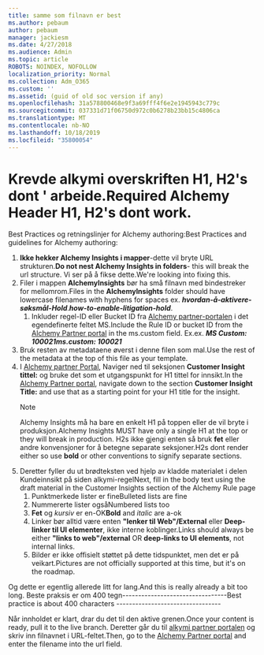 ```yaml
---
title: samme som filnavn er best
ms.author: pebaum
author: pebaum
manager: jackiesm
ms.date: 4/27/2018
ms.audience: Admin
ms.topic: article
ROBOTS: NOINDEX, NOFOLLOW
localization_priority: Normal
ms.collection: Adm_O365
ms.custom: ''
ms.assetid: (guid of old soc version if any)
ms.openlocfilehash: 31a578800468e9f3a69fff4f6e2e1945943c779c
ms.sourcegitcommit: 037331d71f06750d972c0b6278b23bb15c4806ca
ms.translationtype: MT
ms.contentlocale: nb-NO
ms.lasthandoff: 10/18/2019
ms.locfileid: "35800054"
---
```

# <a name="required-alchemy-header-h1-h2s-dont-work"></a><span data-ttu-id="03a1e-102">Krevde alkymi overskriften H1, H2's dont ' arbeide.</span><span class="sxs-lookup"><span data-stu-id="03a1e-102">Required Alchemy Header H1, H2's dont work.</span></span>
<span data-ttu-id="03a1e-103">Best Practices og retningslinjer for Alchemy authoring:</span><span class="sxs-lookup"><span data-stu-id="03a1e-103">Best Practices and guidelines for Alchemy authoring:</span></span>

1. <span data-ttu-id="03a1e-104">**Ikke hekker Alchemy Insights i mapper**-dette vil bryte URL strukturen.</span><span class="sxs-lookup"><span data-stu-id="03a1e-104">**Do not nest Alchemy Insights in folders**- this will break the url structure.</span></span> <span data-ttu-id="03a1e-105">Vi ser på å fikse dette.</span><span class="sxs-lookup"><span data-stu-id="03a1e-105">We're looking into fixing this.</span></span>
1. <span data-ttu-id="03a1e-106">Filer i mappen **AlchemyInsights** bør ha små filnavn med bindestreker for mellomrom.</span><span class="sxs-lookup"><span data-stu-id="03a1e-106">Files in the **AlchemyInsights** folder should have lowercase filenames with hyphens for spaces ex.</span></span> <span data-ttu-id="03a1e-107">***hvordan-å-aktivere-søksmål-Hold***.</span><span class="sxs-lookup"><span data-stu-id="03a1e-107">***how-to-enable-litigation-hold***.</span></span>
    1. <span data-ttu-id="03a1e-108">Inkluder regel-ID eller Bucket ID fra [Alchemy partner-portalen](https://alchemyportal.azurewebsites.net) i det egendefinerte feltet MS.</span><span class="sxs-lookup"><span data-stu-id="03a1e-108">Include the Rule ID or bucket ID from the [Alchemy Partner portal](https://alchemyportal.azurewebsites.net) in the ms.custom field.</span></span> <span data-ttu-id="03a1e-109">Ex.</span><span class="sxs-lookup"><span data-stu-id="03a1e-109">ex.</span></span> <span data-ttu-id="03a1e-110">***MS Custom: 100021***</span><span class="sxs-lookup"><span data-stu-id="03a1e-110">***ms.custom: 100021***</span></span>
1. <span data-ttu-id="03a1e-111">Bruk resten av metadataene øverst i denne filen som mal.</span><span class="sxs-lookup"><span data-stu-id="03a1e-111">Use the rest of the metadata at the top of this file as your template.</span></span>
1. <span data-ttu-id="03a1e-112">I [Alchemy partner Portal](https://alchemyportal.azurewebsites.net), Naviger ned til seksjonen **Customer Insight tittel:** og bruke det som et utgangspunkt for H1 tittel for innsikt.</span><span class="sxs-lookup"><span data-stu-id="03a1e-112">In the [Alchemy Partner portal](https://alchemyportal.azurewebsites.net), navigate down to the section **Customer Insight Title:** and use that as a starting point for your H1 title for the insight.</span></span> 
    > [!NOTE]
    > <span data-ttu-id="03a1e-113">Alchemy Insights må ha bare en enkelt H1 på toppen eller de vil bryte i produksjon.</span><span class="sxs-lookup"><span data-stu-id="03a1e-113">Alchemy Insights MUST have only a single H1 at the top or they will break in production.</span></span> <span data-ttu-id="03a1e-114">H2s ikke gjengi enten så bruk **fet** eller andre konvensjoner for å betegne separate seksjoner.</span><span class="sxs-lookup"><span data-stu-id="03a1e-114">H2s dont render either so use **bold** or other conventions to signify separate sections.</span></span>
1. <span data-ttu-id="03a1e-115">Deretter fyller du ut brødteksten ved hjelp av kladde materialet i delen Kundeinnsikt på siden alkymi-regel</span><span class="sxs-lookup"><span data-stu-id="03a1e-115">Next, fill in the body text using the draft material in the Customer Insights section of the Alchemy Rule page</span></span>
    1. <span data-ttu-id="03a1e-116">Punktmerkede lister er fine</span><span class="sxs-lookup"><span data-stu-id="03a1e-116">Bulleted lists are fine</span></span>
    1. <span data-ttu-id="03a1e-117">Nummererte lister også</span><span class="sxs-lookup"><span data-stu-id="03a1e-117">Numbered lists too</span></span>
    1. <span data-ttu-id="03a1e-118">**Fet** og *kursiv* er en-OK</span><span class="sxs-lookup"><span data-stu-id="03a1e-118">**Bold** and *italic* are a-ok</span></span>
    1. <span data-ttu-id="03a1e-119">Linker bør alltid være enten **"lenker til Web"/External** eller **Deep-linker til UI elementer**, ikke interne koblinger.</span><span class="sxs-lookup"><span data-stu-id="03a1e-119">Links should always be either **"links to web"/external** OR **deep-links to UI elements**, not internal links.</span></span>
    1. <span data-ttu-id="03a1e-120">Bilder er ikke offisielt støttet på dette tidspunktet, men det er på veikart.</span><span class="sxs-lookup"><span data-stu-id="03a1e-120">Pictures are not officially supported at this time, but it's on the roadmap.</span></span>

<span data-ttu-id="03a1e-121">Og dette er egentlig allerede litt for lang.</span><span class="sxs-lookup"><span data-stu-id="03a1e-121">And this is really already a bit too long.</span></span> <span data-ttu-id="03a1e-122">Beste praksis er om 400 tegn---------------------------------</span><span class="sxs-lookup"><span data-stu-id="03a1e-122">Best practice is about 400 characters ---------------------------------</span></span>

<span data-ttu-id="03a1e-123">Når innholdet er klart, drar du det til den aktive grenen.</span><span class="sxs-lookup"><span data-stu-id="03a1e-123">Once your content is ready, pull it to the live branch.</span></span> <span data-ttu-id="03a1e-124">Deretter går du til [alkymi partner portalen](https://alchemyportal.azurewebsites.net) og skriv inn filnavnet i URL-feltet.</span><span class="sxs-lookup"><span data-stu-id="03a1e-124">Then, go to the [Alchemy Partner portal](https://alchemyportal.azurewebsites.net) and enter the filename into the url field.</span></span> 